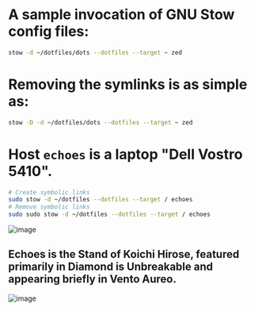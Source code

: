 # A sample invocation of GNU Stow config files:
```bash
stow -d ~/dotfiles/dots --dotfiles --target ~ zed
```

# Removing the symlinks is as simple as:
```bash
stow -D -d ~/dotfiles/dots --dotfiles --target ~ zed
```

# Host `echoes` is a laptop "Dell Vostro 5410".
```bash
# Create symbolic links
sudo stow -d ~/dotfiles --dotfiles --target / echoes
# Remove symbolic links
sudo sudo stow -d ~/dotfiles --dotfiles --target / echoes
```
![image](https://github.com/user-attachments/assets/0436c971-236b-41be-ad7b-fc13cdfaa38b)


## Echoes is the Stand of Koichi Hirose, featured primarily in Diamond is Unbreakable and appearing briefly in Vento Aureo. 
![image](https://github.com/user-attachments/assets/debedb99-b846-44cf-b237-5bb3634b99ba)
